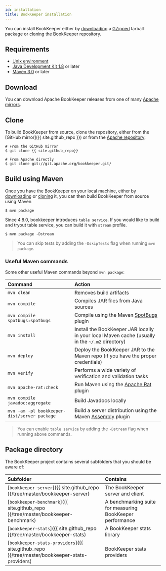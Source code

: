 ```yaml
---
id: installation
title: BookKeeper installation
---
```


You can install BookKeeper either by [downloading](#download) a [GZipped](http://www.gzip.org/) tarball package or [cloning](#clone) the BookKeeper repository.

## Requirements

* [Unix environment](http://www.opengroup.org/unix)
* [Java Development Kit 1.8](http://www.oracle.com/technetwork/java/javase/downloads/index.html) or later
* [Maven 3.0](https://maven.apache.org/install.html) or later

## Download

You can download Apache BookKeeper releases from one of many [Apache mirrors](http://www.apache.org/dyn/closer.cgi/bookkeeper).
## Clone

To build BookKeeper from source, clone the repository, either from the [GitHub mirror]({{ site.github_repo }}) or from the [Apache repository](https://git.apache.org/bookkeeper.git):

```shell
# From the GitHub mirror
$ git clone {{ site.github_repo}}

# From Apache directly
$ git clone git://git.apache.org/bookkeeper.git/
```

## Build using Maven

Once you have the BookKeeper on your local machine, either by [downloading](#download) or [cloning](#clone) it, you can then build BookKeeper from source using Maven:

```shell
$ mvn package
```

Since 4.8.0, bookkeeper introduces `table service`. If you would like to build and tryout table service, you can build it with `stream` profile.

```shell
$ mvn package -Dstream
```

> You can skip tests by adding the `-DskipTests` flag when running `mvn package`.

### Useful Maven commands

Some other useful Maven commands beyond `mvn package`:

Command | Action
:-------|:------
`mvn clean` | Removes build artifacts
`mvn compile` | Compiles JAR files from Java sources
`mvn compile spotbugs:spotbugs` | Compile using the Maven [SpotBugs](https://github.com/spotbugs/spotbugs-maven-plugin) plugin
`mvn install` | Install the BookKeeper JAR locally in your local Maven cache (usually in the `~/.m2` directory)
`mvn deploy` | Deploy the BookKeeper JAR to the Maven repo (if you have the proper credentials)
`mvn verify` | Performs a wide variety of verification and validation tasks
`mvn apache-rat:check` | Run Maven using the [Apache Rat](http://creadur.apache.org/rat/apache-rat-plugin/) plugin
`mvn compile javadoc:aggregate` | Build Javadocs locally
`mvn -am -pl bookkeeper-dist/server package` | Build a server distribution using the Maven [Assembly](http://maven.apache.org/plugins/maven-assembly-plugin/) plugin

> You can enable `table service` by adding the `-Dstream` flag when running above commands.

## Package directory

The BookKeeper project contains several subfolders that you should be aware of:

Subfolder | Contains
:---------|:--------
[`bookkeeper-server`]({{ site.github_repo }}/tree/master/bookkeeper-server) | The BookKeeper server and client
[`bookkeeper-benchmark`]({{ site.github_repo }}/tree/master/bookkeeper-benchmark) | A benchmarking suite for measuring BookKeeper performance
[`bookkeeper-stats`]({{ site.github_repo }}/tree/master/bookkeeper-stats) | A BookKeeper stats library
[`bookkeeper-stats-providers`]({{ site.github_repo }}/tree/master/bookkeeper-stats-providers) | BookKeeper stats providers
